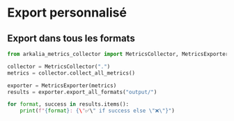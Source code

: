# Export personnalisé

## Export dans tous les formats

```python
from arkalia_metrics_collector import MetricsCollector, MetricsExporter

collector = MetricsCollector(".")
metrics = collector.collect_all_metrics()

exporter = MetricsExporter(metrics)
results = exporter.export_all_formats("output/")

for format, success in results.items():
    print(f"{format}: {\"✅\" if success else \"❌\"}")
```
